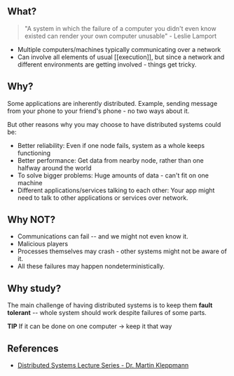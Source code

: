 
## What?

> "A system in which the failure of a computer you didn't even know existed can render your own computer unusable" - Leslie Lamport 

- Multiple computers/machines typically communicating over a network
- Can involve all elements of usual [[execution]], but since a network and different environments are getting involved - things get tricky.

## Why?

Some applications are inherently distributed. Example, sending message from your phone to your friend's phone - no two ways about it.

But other reasons why you may choose to have distributed systems could be:

- Better reliability: Even if one node fails, system as a whole keeps functioning
- Better performance: Get data from nearby node, rather than one halfway around the world
- To solve bigger problems: Huge amounts of data - can't fit on one machine
- Different applications/services talking to each other: Your app might need to talk to other applications or services over network. 

## Why NOT?

- Communications can fail -- and we might not even know it.
- Malicious players
- Processes themselves may crash - other systems might not be aware of it.
- All these failures may happen nondeterministically.

## Why study?

The main challenge of having distributed systems is to keep them **fault tolerant** -- whole system should work despite failures of some parts.

**TIP** If it can be done on one computer -> keep it that way 

## References

- [Distributed Systems Lecture Series - Dr. Martin Kleppmann](https://www.youtube.com/watch?v=UEAMfLPZZhE&list=PLeKd45zvjcDFUEv_ohr_HdUFe97RItdiB)
